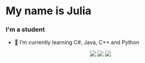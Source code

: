 <h1>My name is Julia</h1>
<h3>I'm a student</h3>


- 🌱 I’m currently learning C#, Java, C++ and Python
<div id="Static" align = Center> 
  <img src="http://github-profile-summary-cards.vercel.app/api/cards/profile-details?username=JuliaYlibka&theme=default"/>
  <img src = "http://github-profile-summary-cards.vercel.app/api/cards/repos-per-language?username=JuliaYlibka&theme=default"/>
  <img src="http://github-profile-summary-cards.vercel.app/api/cards/productive-time?username=JuliaYlibka&theme=default&utcOffset=8"/>
</div>
